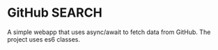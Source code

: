# GitHub SEARCH

A simple webapp that uses async/await to fetch data from GitHub. The project uses es6 classes.
